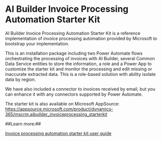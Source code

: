 # AI Builder Invoice Processing Automation Starter Kit

AI Builder Invoice Processing Automation Starter Kit is a reference implementation of invoice processing automation provided by Microsoft to bootstrap your implementation.

This is an installation package including two Power Automate flows orchestrating the processing of invoices with AI Builder, several Common Data Service entities to store the information, a role and a Power App to customize the starter kit and monitor the processing and edit missing or inaccurate extracted data. This is a role-based solution with ability isolate data by region.

We have also included a connector to invoices received by email, but you can enhance it with any connectors supported by Power Automate.

The starter kit is also available on Microsoft AppSource: <https://appsource.microsoft.com/product/dynamics-365/mscrm.aibuilder_invoiceprocessing_starterkit>

##Learn more:##

[Invoice processing automation starter kit user guide](https://query.prod.cms.rt.microsoft.com/cms/api/am/binary/RE4vlqW)
